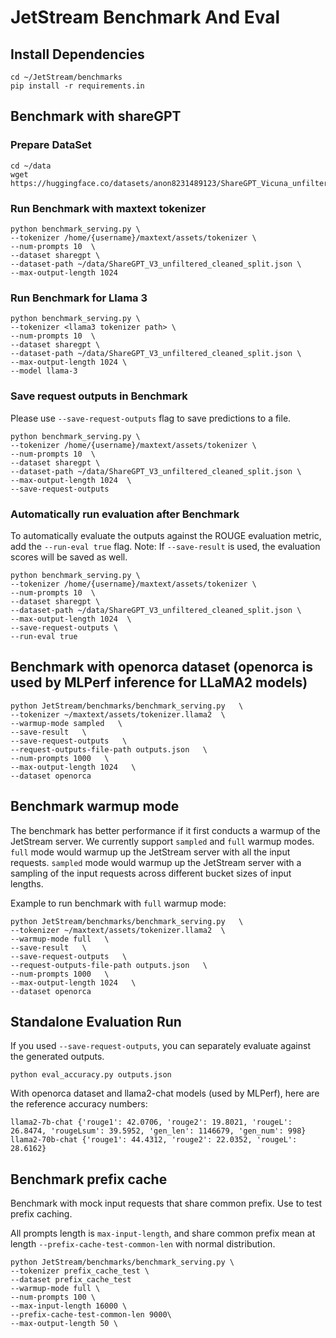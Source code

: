 # JetStream Benchmark And Eval

## Install Dependencies

```
cd ~/JetStream/benchmarks
pip install -r requirements.in
```

## Benchmark with shareGPT

### Prepare DataSet

```
cd ~/data
wget https://huggingface.co/datasets/anon8231489123/ShareGPT_Vicuna_unfiltered/resolve/main/ShareGPT_V3_unfiltered_cleaned_split.json

```

### Run Benchmark with maxtext tokenizer

```
python benchmark_serving.py \
--tokenizer /home/{username}/maxtext/assets/tokenizer \
--num-prompts 10  \
--dataset sharegpt \
--dataset-path ~/data/ShareGPT_V3_unfiltered_cleaned_split.json \
--max-output-length 1024

```

### Run Benchmark for Llama 3

```
python benchmark_serving.py \
--tokenizer <llama3 tokenizer path> \
--num-prompts 10  \
--dataset sharegpt \
--dataset-path ~/data/ShareGPT_V3_unfiltered_cleaned_split.json \
--max-output-length 1024 \
--model llama-3

```

### Save request outputs in Benchmark

Please use `--save-request-outputs` flag to save predictions to a file.

```
python benchmark_serving.py \
--tokenizer /home/{username}/maxtext/assets/tokenizer \
--num-prompts 10  \
--dataset sharegpt \
--dataset-path ~/data/ShareGPT_V3_unfiltered_cleaned_split.json \
--max-output-length 1024  \
--save-request-outputs

```

### Automatically run evaluation after Benchmark

To automatically evaluate the outputs against the ROUGE evaluation metric, add the `--run-eval true` flag.
Note: If `--save-result` is used, the evaluation scores will be saved as well.

```
python benchmark_serving.py \
--tokenizer /home/{username}/maxtext/assets/tokenizer \
--num-prompts 10  \
--dataset sharegpt \
--dataset-path ~/data/ShareGPT_V3_unfiltered_cleaned_split.json \
--max-output-length 1024  \
--save-request-outputs \
--run-eval true

```

## Benchmark with openorca dataset (openorca is used by MLPerf inference for LLaMA2 models)

```
python JetStream/benchmarks/benchmark_serving.py   \
--tokenizer ~/maxtext/assets/tokenizer.llama2  \
--warmup-mode sampled   \
--save-result   \
--save-request-outputs   \
--request-outputs-file-path outputs.json   \
--num-prompts 1000   \
--max-output-length 1024   \
--dataset openorca

```

## Benchmark warmup mode

The benchmark has better performance if it first conducts a warmup of the JetStream server. We currently support `sampled` and `full` warmup modes. `full` mode would warmup up the JetStream server with all the input requests. `sampled` mode would warmup up the JetStream server with a sampling of the input requests across different bucket sizes of input lengths.

Example to run benchmark with `full` warmup mode:

```
python JetStream/benchmarks/benchmark_serving.py   \
--tokenizer ~/maxtext/assets/tokenizer.llama2  \
--warmup-mode full   \
--save-result   \
--save-request-outputs   \
--request-outputs-file-path outputs.json   \
--num-prompts 1000   \
--max-output-length 1024   \
--dataset openorca
```

## Standalone Evaluation Run

If you used `--save-request-outputs`, you can separately evaluate against the generated outputs.

```
python eval_accuracy.py outputs.json

```

With openorca dataset and llama2-chat models (used by MLPerf), here are the reference accuracy numbers:

```
llama2-7b-chat {'rouge1': 42.0706, 'rouge2': 19.8021, 'rougeL': 26.8474, 'rougeLsum': 39.5952, 'gen_len': 1146679, 'gen_num': 998}
llama2-70b-chat {'rouge1': 44.4312, 'rouge2': 22.0352, 'rougeL': 28.6162}
```

## Benchmark prefix cache

Benchmark with mock input requests that share common prefix. Use to test prefix caching.

All prompts length is `max-input-length`, and share common prefix mean at length `--prefix-cache-test-common-len` with normal distribution.

```
python JetStream/benchmarks/benchmark_serving.py \
--tokenizer prefix_cache_test \
--dataset prefix_cache_test
--warmup-mode full \
--num-prompts 100 \
--max-input-length 16000 \
--prefix-cache-test-common-len 9000\
--max-output-length 50 \
```
